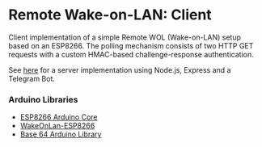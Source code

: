 # Remote Wake-on-LAN: Client

Client implementation of a simple Remote WOL (Wake-on-LAN) setup based on an ESP8266.
The polling mechanism consists of two HTTP GET requests with a custom HMAC-based challenge-response authentication.

See [here](https://github.com/MangelWare/remotewol-server) for a server implementation using Node.js, Express and a Telegram Bot.

### Arduino Libraries

- [ESP8266 Arduino Core](https://github.com/esp8266/Arduino)
- [WakeOnLan-ESP8266](https://github.com/koenieee/WakeOnLan-ESP8266)
- [Base 64 Arduino Library](https://github.com/agdl/Base64)

